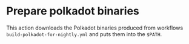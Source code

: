 # Prepare polkadot binaries

This action downloads the Polkadot binaries produced from workflows `build-polkadot-for-nightly.yml` and puts them into the `$PATH`.
